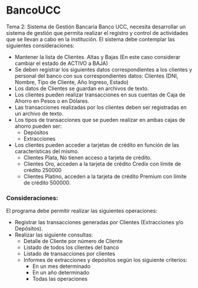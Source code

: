 # BancoUCC
Tema 2: Sistema de Gestión Bancaria
Banco UCC, necesita desarrollar un sistema de gestión que permita realizar el registro y
control de actividades que se llevan a cabo en la institución.
El sistema debe contemplar las siguientes consideraciones:
- Mantener la lista de Clientes. Altas y Bajas (En este caso considerar cambiar el estado
de ACTIVO a BAJA)
- Se deben registrar los siguientes datos correspondientes a los clientes y personal del
banco con sus correspondientes datos:
Clientes (DNI, Nombre, Tipo de Cliente, Año Ingreso, Estado)
- Los datos de Clientes se guardan en archivos de texto.
- Los clientes pueden realizar transacciones en sus cuentas de Caja de Ahorro en Pesos
o en Dólares.
- Las transacciones realizadas por los clientes deben ser registradas en un archivo de
texto.
- Los tipos de transacciones que se pueden realizar en ambas cajas de ahorro pueden
ser:
	- Depósitos
	- Extracciones
- Los clientes pueden acceder a tarjetas de crédito en función de las características del
mismo.
	- Clientes Plata, No tienen acceso a tarjeta de crédito.
	- Clientes Oro, acceden a la tarjeta de crédito Credix con límite de crédito
250000
	- Clientes Platino, acceden a la tarjeta de crédito Premium con límite de crédito 500000.

### Consideraciones:
El programa debe permitir realizar las siguientes operaciones:
- Registrar las transacciones generadas por Clientes (Extracciones y/o Depósitos).
- Realizar las siguiente consultas:
	- Detalle de Cliente por número de Cliente
	- Listado de todos los clientes del banco
	- Listado de transacciones por clientes
	- Informes de extracciones y depósitos según los siguiente criterios:
		- En un mes determinado
		- En un año determinado
		- Todas las operaciones
